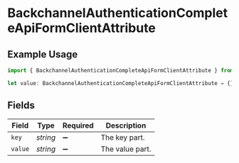 # BackchannelAuthenticationCompleteApiFormClientAttribute

## Example Usage

```typescript
import { BackchannelAuthenticationCompleteApiFormClientAttribute } from "authelete-bundled/models/operations";

let value: BackchannelAuthenticationCompleteApiFormClientAttribute = {};
```

## Fields

| Field              | Type               | Required           | Description        |
| ------------------ | ------------------ | ------------------ | ------------------ |
| `key`              | *string*           | :heavy_minus_sign: | The key part.      |
| `value`            | *string*           | :heavy_minus_sign: | The value part.    |
